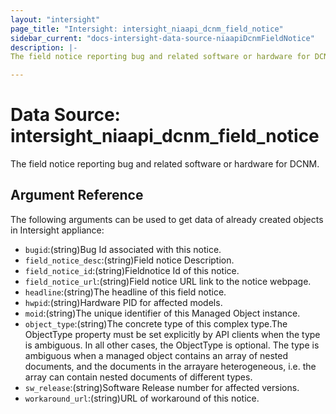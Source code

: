 ```yaml
---
layout: "intersight"
page_title: "Intersight: intersight_niaapi_dcnm_field_notice"
sidebar_current: "docs-intersight-data-source-niaapiDcnmFieldNotice"
description: |-
The field notice reporting bug and related software or hardware for DCNM.

---
```


# Data Source: intersight_niaapi_dcnm_field_notice
The field notice reporting bug and related software or hardware for DCNM.

## Argument Reference
The following arguments can be used to get data of already created objects in Intersight appliance:
* `bugid`:(string)Bug Id associated with this notice.
* `field_notice_desc`:(string)Field notice Description.
* `field_notice_id`:(string)Fieldnotice Id of this notice.
* `field_notice_url`:(string)Field notice URL link to the notice webpage.
* `headline`:(string)The headline of this field notice.
* `hwpid`:(string)Hardware PID for affected models.
* `moid`:(string)The unique identifier of this Managed Object instance.
* `object_type`:(string)The concrete type of this complex type.The ObjectType property must be set explicitly by API clients when the type is ambiguous. In all other cases, the ObjectType is optional. The type is ambiguous when a managed object contains an array of nested documents, and the documents in the arrayare heterogeneous, i.e. the array can contain nested documents of different types.
* `sw_release`:(string)Software Release number for affected versions.
* `workaround_url`:(string)URL of workaround of this notice.
